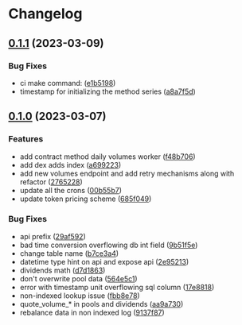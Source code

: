 # Changelog

## [0.1.1](https://github.com/balancednetwork/balanced-backend/compare/v0.1.0...v0.1.1) (2023-03-09)


### Bug Fixes

* ci make command: ([e1b5198](https://github.com/balancednetwork/balanced-backend/commit/e1b5198dd86ddbe98e66c06d7e8c947b154e645b))
* timestamp for initializing the method series ([a8a7f5d](https://github.com/balancednetwork/balanced-backend/commit/a8a7f5df4db47ebe0de30e9cecd52d5b19d72891))

## [0.1.0](https://github.com/balancednetwork/balanced-backend/compare/v0.0.1...v0.1.0) (2023-03-07)


### Features

* add contract method daily volumes worker ([f48b706](https://github.com/balancednetwork/balanced-backend/commit/f48b706173e6fd8e56bd55e5af9ea0555fab59cf))
* add dex adds index ([a699223](https://github.com/balancednetwork/balanced-backend/commit/a6992238e6248a75f7ede0b9f67dffdb92e84d35))
* add new volumes endpoint and add retry mechanisms along with refactor ([2765228](https://github.com/balancednetwork/balanced-backend/commit/276522858742d95ace1b9b0f1eec66afa3a57a11))
* update all the crons ([00b55b7](https://github.com/balancednetwork/balanced-backend/commit/00b55b7a80a40a4bcf6617bbe9dd4092f99790e2))
* update token pricing scheme ([685f049](https://github.com/balancednetwork/balanced-backend/commit/685f04971a9b91ae38fdb89f58b845788da548a7))


### Bug Fixes

* api prefix ([29af592](https://github.com/balancednetwork/balanced-backend/commit/29af592fea097caad3f472abfbb8dddecd405985))
* bad time conversion overflowing db int field ([9b51f5e](https://github.com/balancednetwork/balanced-backend/commit/9b51f5e8bbd323a987b2cded4dc9e2ba3c6ab7b1))
* change table name ([b7ce3a4](https://github.com/balancednetwork/balanced-backend/commit/b7ce3a42e162d9b38c2ddb762c43a09960d0419c))
* datetime type hint on api and expose api ([2e95213](https://github.com/balancednetwork/balanced-backend/commit/2e95213a1ff907c790fc86832347cdf7415cfb76))
* dividends math ([d7d1863](https://github.com/balancednetwork/balanced-backend/commit/d7d18636a34e097fd3a2664b0643d5b6f807cf74))
* don't overwrite pool data ([564e5c1](https://github.com/balancednetwork/balanced-backend/commit/564e5c19ff5497f89a9f80fc1d66737f27f1531d))
* error with timestamp unit overflowing sql column ([17e8818](https://github.com/balancednetwork/balanced-backend/commit/17e88182b044578d6e0556d48d4712361251885d))
* non-indexed lookup issue ([fbb8e78](https://github.com/balancednetwork/balanced-backend/commit/fbb8e783857205096583d2199a2487c46a3ff167))
* quote_volume_* in pools and dividends ([aa9a730](https://github.com/balancednetwork/balanced-backend/commit/aa9a7307876cbe98d8ab869c64bd86eec3dd5a3d))
* rebalance data in non indexed log ([9137f87](https://github.com/balancednetwork/balanced-backend/commit/9137f87a7ff3e3c3bfb1eb5ad5053b030cdf1005))
